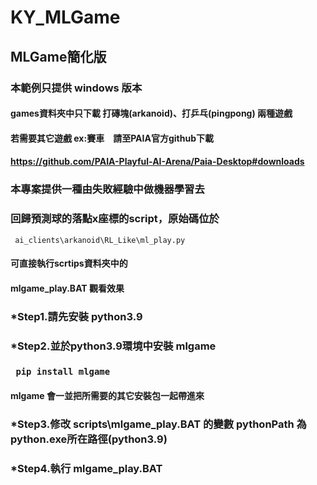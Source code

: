 # KY_MLGame
## MLGame簡化版 
### 本範例只提供 windows 版本
#### games資料夾中只下載 打磚塊(arkanoid)、打乒乓(pingpong) 兩種遊戲
#### 若需要其它遊戲 ex:賽車　請至PAIA官方github下載
#### <a ref=https://github.com/PAIA-Playful-AI-Arena/Paia-Desktop#downloads> https://github.com/PAIA-Playful-AI-Arena/Paia-Desktop#downloads </a>
### 本專案提供一種由失敗經驗中做機器學習去
### 回歸預測球的落點x座標的script，原始碼位於
<code> ai_clients\arkanoid\RL_Like\ml_play.py </code> 
#### 可直接執行scrtips資料夾中的
#### mlgame_play.BAT 觀看效果



### 
### *Step1.請先安裝 python3.9 
### *Step2.並於python3.9環境中安裝 mlgame
###       <code> pip install mlgame </code>
####      mlgame 會一並把所需要的其它安裝包一起帶進來
### 
### *Step3.修改 scripts\mlgame_play.BAT 的變數 pythonPath 為python.exe所在路徑(python3.9)
### *Step4.執行 mlgame_play.BAT
